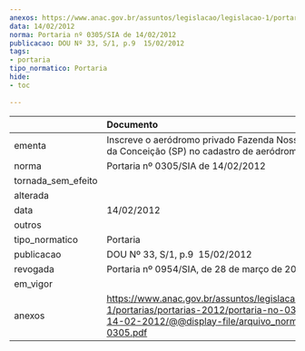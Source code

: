 ```yaml
---
anexos: https://www.anac.gov.br/assuntos/legislacao/legislacao-1/portarias/portarias-2012/portaria-no-0305-sia-de-14-02-2012/@@display-file/arquivo_norma/PA2012-0305.pdf
data: 14/02/2012
norma: Portaria nº 0305/SIA de 14/02/2012
publicacao: DOU Nº 33, S/1, p.9  15/02/2012
tags:
- portaria
tipo_normatico: Portaria
hide: 
- toc 
 
---
```


|                    | Documento                                                                                                                                                         |
|:-------------------|:------------------------------------------------------------------------------------------------------------------------------------------------------------------|
| ementa             | Inscreve o aeródromo privado Fazenda Nossa Senhora da Conceição (SP) no cadastro de aeródromos.                                                                   |
| norma              | Portaria nº 0305/SIA de 14/02/2012                                                                                                                                |
| tornada_sem_efeito |                                                                                                                                                                   |
| alterada           |                                                                                                                                                                   |
| data               | 14/02/2012                                                                                                                                                        |
| outros             |                                                                                                                                                                   |
| tipo_normatico     | Portaria                                                                                                                                                          |
| publicacao         | DOU Nº 33, S/1, p.9  15/02/2012                                                                                                                                   |
| revogada           | Portaria nº 0954/SIA, de 28 de março de 2019.                                                                                                                     |
| em_vigor           |                                                                                                                                                                   |
| anexos             | https://www.anac.gov.br/assuntos/legislacao/legislacao-1/portarias/portarias-2012/portaria-no-0305-sia-de-14-02-2012/@@display-file/arquivo_norma/PA2012-0305.pdf |